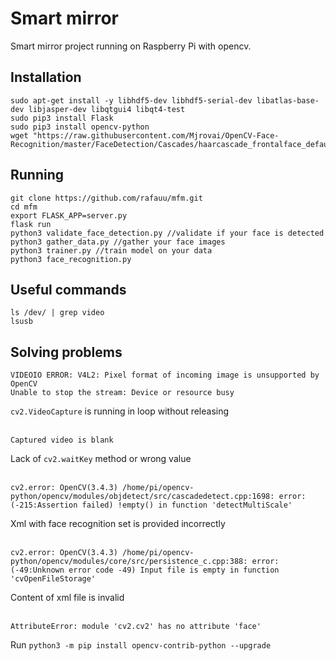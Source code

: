 # Smart mirror

Smart mirror project running on Raspberry Pi with opencv.

## Installation
```
sudo apt-get install -y libhdf5-dev libhdf5-serial-dev libatlas-base-dev libjasper-dev libqtgui4 libqt4-test
sudo pip3 install Flask
sudo pip3 install opencv-python
wget "https://raw.githubusercontent.com/Mjrovai/OpenCV-Face-Recognition/master/FaceDetection/Cascades/haarcascade_frontalface_default.xml"
```

## Running
```
git clone https://github.com/rafauu/mfm.git
cd mfm
export FLASK_APP=server.py
flask run
python3 validate_face_detection.py //validate if your face is detected
python3 gather_data.py //gather your face images
python3 trainer.py //train model on your data
python3 face_recognition.py
```

## Useful commands
```
ls /dev/ | grep video
lsusb
```

## Solving problems
```
VIDEOIO ERROR: V4L2: Pixel format of incoming image is unsupported by OpenCV
Unable to stop the stream: Device or resource busy
```
`cv2.VideoCapture` is running in loop without releasing
<br/><br/>

```
Captured video is blank
```
Lack of `cv2.waitKey` method or wrong value
<br/><br/>

```
cv2.error: OpenCV(3.4.3) /home/pi/opencv-python/opencv/modules/objdetect/src/cascadedetect.cpp:1698: error: (-215:Assertion failed) !empty() in function 'detectMultiScale'
```
Xml with face recognition set is provided incorrectly
<br/><br/>

```
cv2.error: OpenCV(3.4.3) /home/pi/opencv-python/opencv/modules/core/src/persistence_c.cpp:388: error: (-49:Unknown error code -49) Input file is empty in function 'cvOpenFileStorage'
```
Content of xml file is invalid
<br/><br/>

```
AttributeError: module 'cv2.cv2' has no attribute 'face'
```
Run `python3 -m pip install opencv-contrib-python --upgrade`
